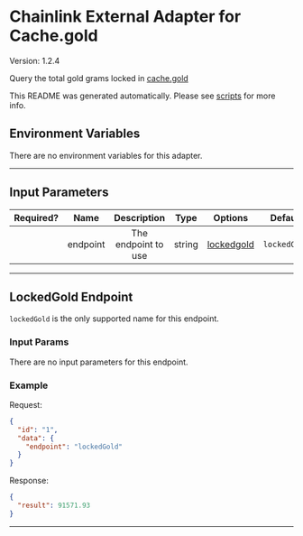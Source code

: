 # Chainlink External Adapter for Cache.gold

Version: 1.2.4

Query the total gold grams locked in [cache.gold](https://contract.cache.gold/api/lockedGold)

This README was generated automatically. Please see [scripts](../../scripts) for more info.

## Environment Variables

There are no environment variables for this adapter.

---

## Input Parameters

| Required? |   Name   |     Description     |  Type  |              Options               |   Default    |
| :-------: | :------: | :-----------------: | :----: | :--------------------------------: | :----------: |
|           | endpoint | The endpoint to use | string | [lockedgold](#lockedgold-endpoint) | `lockedGold` |

---

## LockedGold Endpoint

`lockedGold` is the only supported name for this endpoint.

### Input Params

There are no input parameters for this endpoint.

### Example

Request:

```json
{
  "id": "1",
  "data": {
    "endpoint": "lockedGold"
  }
}
```

Response:

```json
{
  "result": 91571.93
}
```

---
